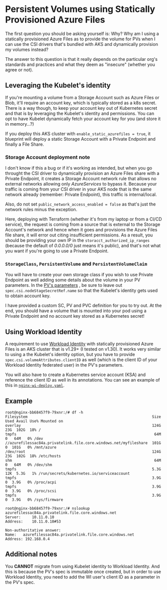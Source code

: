 # Persistent Volumes using Statically Provisioned Azure Files

The first question you should be asking yourself is: Why? Why am I using a statically provisioned Azure Files as to provide the volume for PVs when I can use the CSI drivers that's bundled with AKS and dynamically provision my volumes instead?

The answer to this question is that it really depends on the particular org's standards and practices and what they deem as "insecure" (whether you agree or not). 


## Leveraging the Kubelet's identity
If you're mounting a volume from a Storage Account such as Azure Files or Blob, it'll require an account key, which is typically stored as a k8s secret.  There is a way though, to keep your account key out of Kubernetes secret and that is by leveraging the Kubelet's identity and permissions.  You can opt to have Kubelet dynamically fetch your account key for you (and store it in memory...?) 

If you deploy this AKS cluster with `enable_static_azurefiles = true`, it blueprint will deploy a static Storage Account with a Private Endpoint and finally a File Share.

### Storage Account deployment note 
I don't know if this a bug or if it's working as intended, but when you go throught the CSI driver to dynamically provision an Azure Files share with a Private Endpoint, it creates a Storage Account network rule that allows no external networks allowing only *AzureServices* to bypass it.  Because your traffic is coming from your CSI driver in your AKS node that is the same network already (remember: Private Endpoint), this traffic is internal/local. 

Also, do not set `public_network_access_enabled = false` as that's just the network rules minus the exception.

Here, deploying with Terraform (whether it's from my laptop or from a CI/CD service), the request is coming from a source that is external to the Storage Account's network and hence when it goes and provisions the Azure Files file share, it will error out citing insufficient permissions.  As a result, you should be providing your own IP in the `storacct_authorized_ip_ranges` (because the default of *0.0.0.0/0* just means it's public), and that's not what you want if you're going to use a Private Endpoint.

### `StorageClass`, `PersistentVolume` and `PersistentVolumeClaim`
You will have to create your own storage class if you wish to use Private Endpoint as well adding some details about the volume in your PV parameters. In the [PV's parameters](https://learn.microsoft.com/en-us/azure/aks/azure-csi-files-storage-provision#static-provisioning-parameters-for-persistentvolume) , be sure to leave out `spec.csi.nodeStageSecretRef.name` so that the Kubelet's identity gets used to obtain account key.

I have provided a custom SC, PV and PVC definition for you to try out.  At the end, you should have a volume that is mounted into your pod using a Private Endpoint and no account key stored as a Kubernetes secret! 


## Using Workload Identity
A requirement to use [Workload Identity](https://learn.microsoft.com/en-us/azure/aks/workload-identity-overview?tabs=dotnet) with statically provisioned Azure Files is an AKS cluster that is v1.29+ (I tested on v1.30).  It works very similar to using a the Kubelet's identity option, but you have to provide `spec.csi.volumeAttributes.clientID` as well (which is the client ID of your Workload Identity federated user) in the PV's parameters.

You will also have to create a Kubernetes service account (KSA) and reference the client ID as well in its annotations. You can see an example of this in [`nginx-wi-deploy.yaml`](./nginx-wi-deploy.yaml).


## Example
```
root@nginx-bb68457f9-79xnr:/# df -h
Filesystem                                                        Size  Used Avail Use% Mounted on
overlay                                                           124G   23G  102G  18% /
tmpfs                                                              64M     0   64M   0% /dev
//azurefilessac84a.privatelink.file.core.windows.net/myfileshare  101G     0  101G   0% /mnt/azure
/dev/root                                                         124G   23G  102G  18% /etc/hosts
shm                                                                64M     0   64M   0% /dev/shm
tmpfs                                                             5.3G   12K  5.3G   1% /run/secrets/kubernetes.io/serviceaccount
tmpfs                                                             3.9G     0  3.9G   0% /proc/acpi
tmpfs                                                             3.9G     0  3.9G   0% /proc/scsi
tmpfs                                                             3.9G     0  3.9G   0% /sys/firmware
```

```
root@nginx-bb68457f9-79xnr:/# nslookup azurefilessac84a.privatelink.file.core.windows.net
Server:		10.11.0.10
Address:	10.11.0.10#53

Non-authoritative answer:
Name:	azurefilessac84a.privatelink.file.core.windows.net
Address: 192.168.0.4
```


## Additional notes
You **CANNOT** migrate from using Kubelet identity to Workload Identity.  And this is because the PV's spec is immutable once created, but in order to use Workload Identity, you need to add the WI user's client ID as a parameter in the PV's spec.
